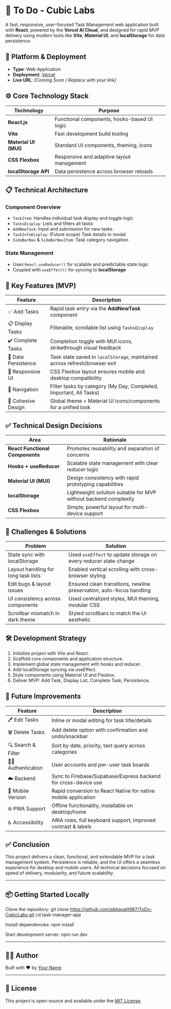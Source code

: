 # 📝 To Do - Cubic Labs

A fast, responsive, user-focused Task Management web application built with **React**, powered by the **Vercel AI Cloud**, and designed for rapid MVP delivery using modern tools like **Vite**, **Material UI**, and **localStorage** for data persistence.

## 🚀 Platform & Deployment

- **Type**: Web Application
- **Deployment**: [Vercel](https://vercel.com)
- **Live URL**: _[Coming Soon / Replace with your link]_

## ⚙️ Core Technology Stack

| Technology           | Purpose                                      |
|----------------------|----------------------------------------------|
| **React.js**         | Functional components, hooks-based UI logic |
| **Vite**             | Fast development build tooling               |
| **Material UI (MUI)**| Standard UI components, theming, icons      |
| **CSS Flexbox**      | Responsive and adaptive layout management    |
| **localStorage API** | Data persistence across browser reloads     |

## 📋 Technical Architecture

### Component Overview

- `TaskItem`: Handles individual task display and toggle logic
- `TasksDisplay`: Lists and filters all tasks
- `AddNewTask`: Input and submission for new tasks
- `TaskInfoDisplay`: (Future scope) Task details in modal
- `SideBarNav` & `SideBarNavItem`: Task category navigation

### State Management

- Uses `React.useReducer()` for scalable and predictable state logic
- Coupled with `useEffect()` for syncing to **localStorage**

## 🧠 Key Features (MVP)

| Feature              | Description                                                                  |
|----------------------|------------------------------------------------------------------------------|
| ✅ Add Tasks          | Rapid task entry via the **AddNewTask** component                           |
| 📋 Display Tasks      | Filterable, scrollable list using `TasksDisplay`                            |
| ✔️ Complete Tasks     | Completion toggle with MUI icons, strikethrough visual feedback             |
| 💾 Data Persistence   | Task state saved in `localStorage`, maintained across refresh/browser exit  |
| 📱 Responsive UI      | CSS Flexbox layout ensures mobile and desktop compatibility                 |
| 📂 Navigation         | Filter tasks by category (My Day, Completed, Important, All Tasks)          |
| 🎨 Cohesive Design    | Global theme + Material UI icons/components for a unified look              |

## ✅ Technical Design Decisions

| Area                      | Rationale                                                                 |
|---------------------------|---------------------------------------------------------------------------|
| **React Functional Components** | Promotes reusability and separation of concerns               |
| **Hooks + useReducer**    | Scalable state management with clear reducer logic                     |
| **Material UI (MUI)**     | Design consistency with rapid prototyping capabilities                 |
| **localStorage**          | Lightweight solution suitable for MVP without backend complexity        |
| **CSS Flexbox**           | Simple, powerful layout for multi-device support                        |

## 🧪 Challenges & Solutions

| Problem                           | Solution                                                                 |
|-----------------------------------|--------------------------------------------------------------------------|
| State sync with localStorage      | Used `useEffect` to update storage on every reducer state change         |
| Layout handling for long task lists | Enabled vertical scrolling with cross-browser styling                    |
| Edit bugs & layout issues         | Ensured clean transitions, newline preservation, auto-focus handling     |
| UI consistency across components  | Used centralized styles, MUI theming, modular CSS                        |
| Scrollbar mismatch in dark theme  | Styled scrollbars to match the UI aesthetic                              |

## 🛠️ Development Strategy

1. Initialize project with Vite and React.
2. Scaffold core components and application structure.
3. Implement global state management with hooks and reducer.
4. Add localStorage syncing via useEffect.
5. Style components using Material UI and Flexbox.
6. Deliver MVP: Add Task, Display List, Complete Task, Persistence.

## 🔮 Future Improvements

| Feature           | Description                                                       |
|-------------------|-------------------------------------------------------------------|
| 🖊️ Edit Tasks      | Inline or modal editing for task title/details                   |
| 🗑️ Delete Tasks     | Add delete option with confirmation and undo/snackbar           |
| 🔍 Search & Filter | Sort by date, priority, text query across categories             |
| 🧑‍💼 Authentication | User accounts and per-user task boards                          |
| ☁️ Backend         | Sync to Firebase/Supabase/Express backend for cross-device use   |
| 📲 Mobile Version   | Rapid conversion to React Native for native mobile application  |
| 🌐 PWA Support      | Offline functionality, installable on desktop/home              |
| ♿ Accessibility     | ARIA roles, full keyboard support, improved contrast & labels   |

## ✅ Conclusion

This project delivers a clean, functional, and extendable MVP for a task management system. Persistence is reliable, and the UI offers a seamless experience for desktop and mobile users. All technical decisions focused on speed of delivery, modularity, and future scalability.

---

## 📦 Getting Started Locally

Clone the repository:
git clone https://github.com/abbasalit987/ToDo-CubicLabs.git
cd task-manager-app

Install dependencies:
npm install

Start development server:
npm run dev


---

## 👨‍💻 Author

Built with ❤️ by [Your Name](https://github.com/your-username)

---

## 📄 License

This project is open-source and available under the [MIT License](./LICENSE).


